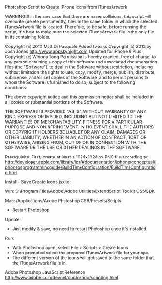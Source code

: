 Photoshop Script to Create iPhone Icons from iTunesArtwork

WARNING!!! In the rare case that there are name collisions, this script will
overwrite (delete permanently) files in the same folder in which the selected
iTunesArtwork file is located. Therefore, to be safe, before running the
script, it's best to make sure the selected iTuensArtwork file is the only
file in its containing folder.

Copyright (c) 2010 Matt Di Pasquale
Added tweaks Copyright (c) 2012 by Josh Jones http://www.appsbynight.com
Updated for iPhone 6 Plus Copyright (c) Winona Tong
Permission is hereby granted, free of charge, to any person obtaining a copy
of this software and associated documentation files (the "Software"), to deal
in the Software without restriction, including without limitation the rights
to use, copy, modify, merge, publish, distribute, sublicense, and/or sell
copies of the Software, and to permit persons to whom the Software is
furnished to do so, subject to the following conditions:

The above copyright notice and this permission notice shall be included in
all copies or substantial portions of the Software.

THE SOFTWARE IS PROVIDED "AS IS", WITHOUT WARRANTY OF ANY KIND, EXPRESS OR
IMPLIED, INCLUDING BUT NOT LIMITED TO THE WARRANTIES OF MERCHANTABILITY,
FITNESS FOR A PARTICULAR PURPOSE AND NONINFRINGEMENT. IN NO EVENT SHALL THE
AUTHORS OR COPYRIGHT HOLDERS BE LIABLE FOR ANY CLAIM, DAMAGES OR OTHER
LIABILITY, WHETHER IN AN ACTION OF CONTRACT, TORT OR OTHERWISE, ARISING FROM,
OUT OF OR IN CONNECTION WITH THE SOFTWARE OR THE USE OR OTHER DEALINGS IN
THE SOFTWARE.

Prerequisite:
First, create at least a 1024x1024 px PNG file according to:
http://developer.apple.com/library/ios/#documentation/iphone/conceptual/iphoneosprogrammingguide/BuildTimeConfiguration/BuildTimeConfiguration.html

Install - Save Create Icons.jsx to:

  Win: C:\Program Files\Adobe\Adobe Utilities\ExtendScript Toolkit CS5\SDK
  
  Mac: /Applications/Adobe Photoshop CS6/Presets/Scripts
* Restart Photoshop

Update:
* Just modify & save, no need to resart Photoshop once it's installed.

Run:
* With Photoshop open, select File > Scripts > Create Icons
* When prompted select the prepared iTunesArtwork file for your app.
* The different version of the icons will get saved to the same folder that
  the iTunesArtwork file is in.

Adobe Photoshop JavaScript Reference
http://www.adobe.com/devnet/photoshop/scripting.html
